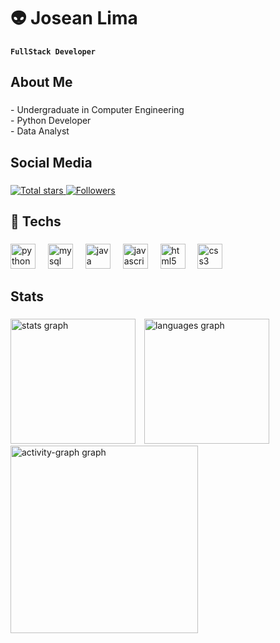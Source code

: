 # 👽 Josean Lima

**`FullStack Developer`**

<h2 align="left">About Me</h2>

###

<p align="left">- Undergraduate in Computer Engineering<br>- Python Developer<br>- Data Analyst</p>

###

<h2 align="left">Social Media</h2>

###

<p align="left">
    <a href="https://github.com/JoseanLima?tab=repositories&sort=stargazers">
        <img 
            alt="Total stars" 
            title="Total stars on GitHub" 
            src="https://custom-icon-badges.demolab.com/github/stars/JoseanLima?color=55960c&style=for-the-badge&labelColor=488207&logo=star&label=stars"
        />
    </a>
    <a href="https://github.com/JoseanLima?tab=followers">
        <img 
            alt="Followers" 
            title="Follow me on GitHub" 
            src="https://custom-icon-badges.demolab.com/github/followers/JoseanLima?color=236ad3&labelColor=1155ba&style=for-the-badge&logo=github&label=Seguidores&logoColor=white"
        />
    </a>
</p>

###

<h2 align="left"> 🤖 Techs</h2>

###

<div align="left">
  <img src="https://cdn.jsdelivr.net/gh/devicons/devicon/icons/python/python-original.svg" height="40" alt="python logo"  />
  <img width="12" />
  <img src="https://skillicons.dev/icons?i=mysql" height="40" alt="mysql logo"  />
  <img width="12" />
  <img src="https://skillicons.dev/icons?i=java" height="40" alt="java logo"  />
  <img width="12" />
  <img src="https://cdn.jsdelivr.net/gh/devicons/devicon/icons/javascript/javascript-original.svg" height="40" alt="javascript logo"  />
  <img width="12" />
  <img src="https://cdn.jsdelivr.net/gh/devicons/devicon/icons/html5/html5-original.svg" height="40" alt="html5 logo"  />
  <img width="12" />
  <img src="https://cdn.jsdelivr.net/gh/devicons/devicon/icons/css3/css3-original.svg" height="40" alt="css3 logo"  />
</div>

###

<h2 align="left">Stats</h2>

###

<div align="left">
  <img 
  style="padding-right: 10px;"
  src="https://github-readme-stats.vercel.app/api?username=JoseanLima&hide_title=false&hide_rank=false&show_icons=true&include_all_commits=true&count_private=true&disable_animations=false&theme=aura&locale=en&hide_border=false&order=1" height="200" alt="stats graph"  />
  <img src="https://github-readme-stats.vercel.app/api/top-langs?username=JoseanLima&locale=en&hide_title=false&layout=compact&card_width=320&langs_count=5&theme=aura&hide_border=false&order=2" height="200" alt="languages graph"  />
  <img src="https://github-readme-activity-graph.vercel.app/graph?username=JoseanLima&radius=16&theme=github-dark&area=true&order=5" height="300" alt="activity-graph graph"  />
</div>

###
